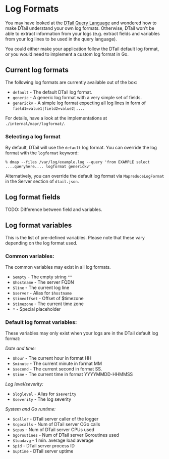 Log Formats
===========

You may have looked at the [DTail Query Language](./querylanguage.md) and wondered how to make DTail understand your own log formats. Otherwise, DTail won't be able to extract information from your logs (e.g. extract fields and variables from your log lines to be used in the query language).

You could either make your application follow the DTail default log format, or you would need to implement a custom log format in Go.

## Current log formats

The following log formats are currently available out of the box:

* `default` - The default DTail log format.
* `generic` - A generic log format with a very simple set of fields.
* `generickv` - A simple log format expecting all log lines in form of `field1=value1|field2=value2|...`.

For details, have a look at the implementations at `./internal/mapr/logformat/`.

### Selecting a log format

By default, DTail will use the `default` log format. You can override the log format with the `logformat` keyword:

```shell
% dmap --files /var/log/example.log --query 'from EXAMPLE select ....queryhere.... logformat generickv'
```

Alternatively, you can override the default log format via `MapreduceLogFormat` in the Server section of `dtail.json`.

## Log format fields

TODO: Difference between field and variables.

## Log format variables

This is the list of pre-defined variables. Please note that these vary depending on the log format used. 

### Common variables:

The common variables may exist in all log formats.

* `$empty` - The empty string `""`
* `$hostname` - The server FQDN
* `$line` - The current log line
* `$server` - Alias for `$hostname`
* `$timeoffset` -  Offset of $timezone
* `$timezone` -  The current time zone
* `*` - Special placeholder 

### Default log format variables:

These variables may only exist when your logs are in the DTail default log format:

*Date and time:*

* `$hour` - The current hour in format HH
* `$minute` - The current minute in format MM
* `$second` - The current second in format SS.
* `$time` - The current time in format YYYYMMDD-HHMMSS

*Log level/severity:*

* `$loglevel` - Alias for `$severity`
* `$severity` - The log severity

*System and Go runtime:*

* `$caller` - DTail server caller of the logger
* `$cgocalls` - Num of DTail server CGo calls
* `$cpus` - Num of DTail server CPUs used
* `$goroutines` - Num of DTail server Goroutines used
* `$loadavg` - 1 min. average load average
* `$pid` - DTail server process ID
* `$uptime` - DTail server uptime
